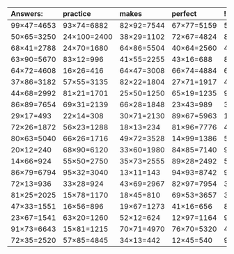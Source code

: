| Answers: | practice | makes | perfect | ! |
| :--- | :--- | :--- | :--- | :--- |
| 99×47=4653 | 93×74=6882 | 82×92=7544 | 67×77=5159 | 55×67=3685 | 
| 50×65=3250 | 24×100=2400 | 38×29=1102 | 72×67=4824 | 85×48=4080 | 
| 68×41=2788 | 24×70=1680 | 64×86=5504 | 40×64=2560 | 41×14=574 | 
| 63×90=5670 | 83×12=996 | 41×55=2255 | 43×16=688 | 89×42=3738 | 
| 64×72=4608 | 16×26=416 | 64×47=3008 | 66×74=4884 | 68×67=4556 | 
| 37×86=3182 | 57×55=3135 | 82×22=1804 | 27×71=1917 | 47×97=4559 | 
| 44×68=2992 | 81×21=1701 | 25×50=1250 | 65×19=1235 | 99×34=3366 | 
| 86×89=7654 | 69×31=2139 | 66×28=1848 | 23×43=989 | 32×16=512 | 
| 29×17=493 | 22×14=308 | 30×71=2130 | 89×67=5963 | 16×24=384 | 
| 72×26=1872 | 56×23=1288 | 18×13=234 | 81×96=7776 | 48×65=3120 | 
| 80×63=5040 | 66×26=1716 | 49×72=3528 | 14×99=1386 | 53×21=1113 | 
| 20×12=240 | 68×90=6120 | 33×60=1980 | 84×85=7140 | 91×20=1820 | 
| 14×66=924 | 55×50=2750 | 35×73=2555 | 89×28=2492 | 59×75=4425 | 
| 86×79=6794 | 95×32=3040 | 13×11=143 | 94×93=8742 | 95×51=4845 | 
| 72×13=936 | 33×28=924 | 43×69=2967 | 82×97=7954 | 32×11=352 | 
| 81×25=2025 | 15×78=1170 | 18×45=810 | 69×53=3657 | 38×36=1368 | 
| 47×33=1551 | 16×56=896 | 19×67=1273 | 41×16=656 | 86×40=3440 | 
| 23×67=1541 | 63×20=1260 | 52×12=624 | 12×97=1164 | 96×47=4512 | 
| 91×73=6643 | 15×81=1215 | 70×71=4970 | 76×70=5320 | 41×71=2911 | 
| 72×35=2520 | 57×85=4845 | 34×13=442 | 12×45=540 | 97×52=5044 | 
